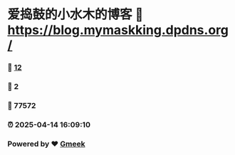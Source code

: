 # 爱捣鼓的小水木的博客 :link: https://blog.mymaskking.dpdns.org/ 
### :page_facing_up: [12](https://blog.mymaskking.dpdns.org//tag.html) 
### :speech_balloon: 2 
### :hibiscus: 77572 
### :alarm_clock: 2025-04-14 16:09:10 
### Powered by :heart: [Gmeek](https://github.com/Meekdai/Gmeek)
